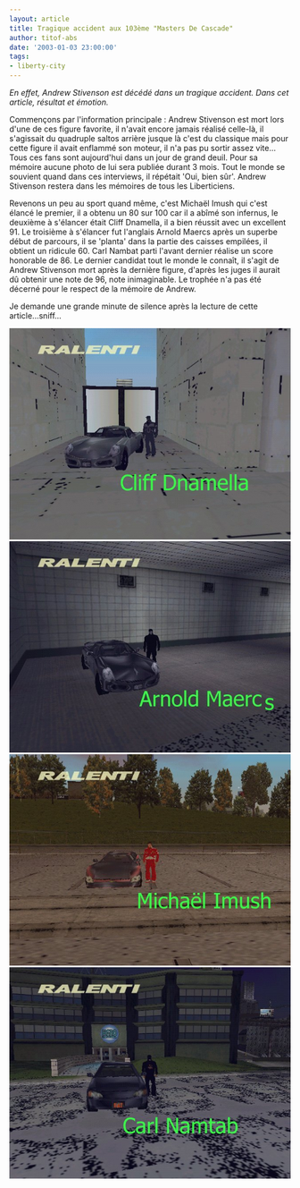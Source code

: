 ```yaml
---
layout: article
title: Tragique accident aux 103ème "Masters De Cascade"
author: titof-abs
date: '2003-01-03 23:00:00'
tags:
- liberty-city
---
```


_En effet, Andrew Stivenson est décédé dans un tragique accident. Dans cet article, résultat et émotion._

Commençons par l'information principale : Andrew Stivenson est mort lors d'une de ces figure favorite, il n'avait encore jamais réalisé celle-là, il s'agissait du quadruple saltos arrière jusque là c'est du classique mais pour cette figure il avait enflammé son moteur, il n'a pas pu sortir assez vite... Tous ces fans sont aujourd'hui dans un jour de grand deuil. Pour sa mémoire aucune photo de lui sera publiée durant 3 mois. Tout le monde se souvient quand dans ces interviews, il répétait 'Oui, bien sûr'. Andrew Stivenson restera dans les mémoires de tous les Liberticiens.

Revenons un peu au sport quand même, c'est Michaël Imush qui c'est élancé le premier, il a obtenu un 80 sur 100 car il a abîmé son infernus, le deuxième à s'élancer était Cliff Dnamella, il a bien réussit avec un excellent 91. Le troisième à s'élancer fut l'anglais Arnold Maercs après un superbe début de parcours, il se 'planta' dans la partie des caisses empilées, il obtient un ridicule 60. Carl Nambat parti l'avant dernier réalise un score honorable de 86. Le dernier candidat tout le monde le connaît, il s'agit de Andrew Stivenson mort après la dernière figure, d'après les juges il aurait dû obtenir une note de 96, note inimaginable. Le trophée n'a pas été décerné pour le respect de la mémoire de Andrew.

Je demande une grande minute de silence après la lecture de cette article...sniff...

![](/content/images/v1/user24/CMDC_Cliff.jpg)
![](/content/images/v1/user24/CMDC_Scream.jpg)
![](/content/images/v1/user24/CMDC_Shumi.jpg)
![](/content/images/v1/user24/CMDC_Bat.jpg)

<!--kg-card-end: markdown-->
